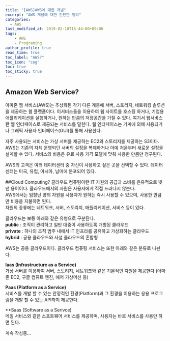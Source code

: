 ```yaml
---
title: "[AWS]AWS에 대한 개념"
excerpt: "AWS 개념에 대한 간단한 정리"
categories: 
  - AWS
last_modified_at: 2019-02-18T15:44:00+09:00
tags: 
    - AWS
    - Programing
author_profile: true
read_time: true
toc_label: "AWS?" 
toc_icon: "cog" 
toc: true
toc_sticky: true
---
```


## Amazon Web Service?
아마존 웹 서비스(AWS)는 추상화된 각기 다른 계층에 서버, 스토리지, 네트워킹 솔루션을 제공하는 웹 플랫폼이다. 이서비스들을 이용하여 웹 사이트를
호스팅 하거나, 기업용 애플리케이션을 실행하거나, 원하는 만큼의 저장공간을 가질 수 있다.
여기서 웹서비스란 웹 인터페이스로 제공되는 서비스를 말한다. 웹 인터페이스는 기계에 의해 사용되거나 그래픽 사용자 인터페이스(GUI)를 통해 사용한다.  
  
자주 사용되는 서비스는 가상 서버를 제공하는 EC2와 스토리지를 제공하는 S3이다. AWS는 기존의 자체 운영되던 서버의 설정을 복제하거나
아예 처음부터 새로운 설정을 설계할 수 있다. 서비스의 비용은 유료 사용 가격 모델에 맞춰 사용한 만큼만 청구된다.  
  
AWS의 고객은 여러 데이터센터 중 자신이 사용하고 싶은 곳을 선택할 수 있다. 데이터센터는 미국, 유럽, 아시아, 남미에 분포되어 있다.


##Cloud Computing?
클라우드 컴퓨팅이란 IT 자원의 공급과 소비를 은유적으로 빗댄 용어이다. 클라우드에서의 자원은 사용자에게 직접 드러나지 않는다.   
AWS에서는 엄청난 양의 자원을 사용자가 원하는 즉시 사용할 수 있으며, 사용한 만큼만 비용을 지불하면 된다.  
자원의 종류에는 네트워크, 서버, 스토리지, 애플리케이션, 서비스 등이 있다.  
  
클라우드는 보통 아래와 같은 유형으로 구분된다.  
**public** : 조직이 관리하고 일반 대중이 사용하도록 개방된 클라우드  
**private** : 하나의 조직 범주 내에서 IT 인프라를 공유하고 가상화하는 클라우드  
**hybrid** : 공용 클라우드와 사설 클라우드의 혼합형  
  
AWS는 공용 클라우드이다. 클라우드 컴퓨팅 서비스는 또한 아래와 같은 분류로 나뉜다.  
  
**Iaas (Infrastructure as a Service)**  
가상 서버를 이용하여 서버, 스토리지, 네트워크와 같은 기본적인 자원을 제공한다 (아마존 EC2, 구글 컴퓨트 엔진, 애저 가상머신 등)  
  
**Paas (Platform as a Service)**  
서비스를 개발 할 수 있는 안정적인 환경(Platform)과 그 환경을 이용하는 응용 프로그램을 개발 할 수 있는 API까지 제공한다.  
  
**Saas (Software as a Serivce)  
메일 서비스와 같은 소프트웨어 서비스를 제공하며, 사용자는 바로 서비스를 사용만 하면 된다.  
  
계속 작성중...  

